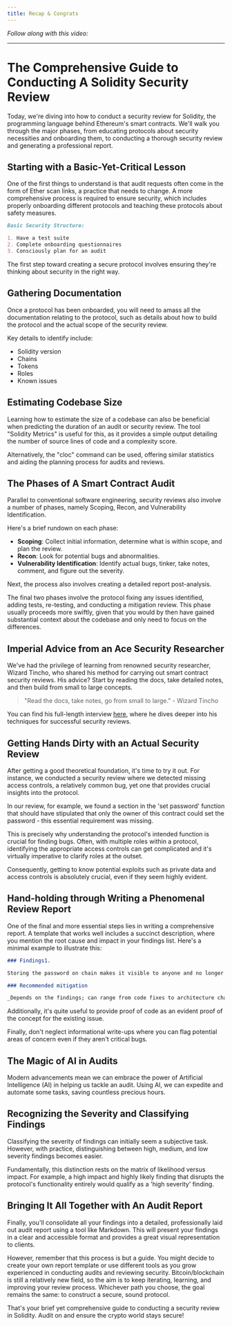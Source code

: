 ```yaml
---
title: Recap & Congrats
---
```


_Follow along with this video:_



---

# The Comprehensive Guide to Conducting A Solidity Security Review

Today, we're diving into how to conduct a security review for Solidity, the programming language behind Ethereum's smart contracts. We'll walk you through the major phases, from educating protocols about security necessities and onboarding them, to conducting a thorough security review and generating a professional report.

## Starting with a Basic-Yet-Critical Lesson

One of the first things to understand is that audit requests often come in the form of Ether scan links, a practice that needs to change. A more comprehensive process is required to ensure security, which includes properly onboarding different protocols and teaching these protocols about safety measures.

```markdown
Basic Security Structure:

1. Have a test suite
2. Complete onboarding questionnaires
3. Consciously plan for an audit
```

The first step toward creating a secure protocol involves ensuring they're thinking about security in the right way.

## Gathering Documentation

Once a protocol has been onboarded, you will need to amass all the documentation relating to the protocol, such as details about how to build the protocol and the actual scope of the security review.

Key details to identify include:

- Solidity version
- Chains
- Tokens
- Roles
- Known issues

## Estimating Codebase Size

Learning how to estimate the size of a codebase can also be beneficial when predicting the duration of an audit or security review. The tool "Solidity Metrics" is useful for this, as it provides a simple output detailing the number of source lines of code and a complexity score.

Alternatively, the "cloc" command can be used, offering similar statistics and aiding the planning process for audits and reviews.

## The Phases of A Smart Contract Audit

Parallel to conventional software engineering, security reviews also involve a number of phases, namely Scoping, Recon, and Vulnerability Identification.

Here's a brief rundown on each phase:

- **Scoping**: Collect initial information, determine what is within scope, and plan the review.
- **Recon**: Look for potential bugs and abnormalities.
- **Vulnerability Identification**: Identify actual bugs, tinker, take notes, comment, and figure out the severity.

Next, the process also involves creating a detailed report post-analysis.

The final two phases involve the protocol fixing any issues identified, adding tests, re-testing, and conducting a mitigation review. This phase usually proceeds more swiftly, given that you would by then have gained substantial context about the codebase and only need to focus on the differences.

## Imperial Advice from an Ace Security Researcher

We've had the privilege of learning from renowned security researcher, Wizard Tincho, who shared his method for carrying out smart contract security reviews. His advice? Start by reading the docs, take detailed notes, and then build from small to large concepts.

> "Read the docs, take notes, go from small to large." - Wizard Tincho

You can find his full-length interview [here](https://www.youtube.com/watch?v=bYdiF06SLWc&t=0s), where he dives deeper into his techniques for successful security reviews.

## Getting Hands Dirty with an Actual Security Review

After getting a good theoretical foundation, it's time to try it out. For instance, we conducted a security review where we detected missing access controls, a relatively common bug, yet one that provides crucial insights into the protocol.

In our review, for example, we found a section in the 'set password' function that should have stipulated that only the owner of this contract could set the password - this essential requirement was missing.

This is precisely why understanding the protocol's intended function is crucial for finding bugs. Often, with multiple roles within a protocol, identifying the appropriate access controls can get complicated and it's virtually imperative to clarify roles at the outset.

Consequently, getting to know potential exploits such as private data and access controls is absolutely crucial, even if they seem highly evident.

## Hand-holding through Writing a Phenomenal Review Report

One of the final and more essential steps lies in writing a comprehensive report. A template that works well includes a succinct description, where you mention the root cause and impact in your findings list. Here's a minimal example to illustrate this:

```markdown
### Findings1.

Storing the password on chain makes it visible to anyone and no longer private. (Root Cause -> Impact)

### Recommended mitigation

_Depends on the findings; can range from code fixes to architecture changes._
```

Additionally, it's quite useful to provide proof of code as an evident proof of the concept for the existing issue.

Finally, don't neglect informational write-ups where you can flag potential areas of concern even if they aren't critical bugs.

## The Magic of AI in Audits

Modern advancements mean we can embrace the power of Artificial Intelligence (AI) in helping us tackle an audit. Using AI, we can expedite and automate some tasks, saving countless precious hours.

## Recognizing the Severity and Classifying Findings

Classifying the severity of findings can initially seem a subjective task. However, with practice, distinguishing between high, medium, and low severity findings becomes easier.

Fundamentally, this distinction rests on the matrix of likelihood versus impact. For example, a high impact and highly likely finding that disrupts the protocol's functionality entirely would qualify as a 'high severity' finding.

## Bringing It All Together with An Audit Report

Finally, you'll consolidate all your findings into a detailed, professionally laid out audit report using a tool like Markdown. This will present your findings in a clear and accessible format and provides a great visual representation to clients.

However, remember that this process is but a guide. You might decide to create your own report template or use different tools as you grow experienced in conducting audits and reviewing security. Bitcoin/blockchain is still a relatively new field, so the aim is to keep iterating, learning, and improving your review process. Whichever path you choose, the goal remains the same: to construct a secure, sound protocol.

That's your brief yet comprehensive guide to conducting a security review in Solidity. Audit on and ensure the crypto world stays secure!
